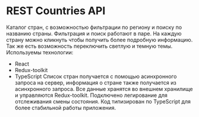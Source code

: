 # REST Countries API
Каталог стран, с возможностью фильтрации по региону и поиску по названию страны. Фильтрация и поиск работают в паре. На каждую страну можно кликнуть чтобы получить более подробную информацию. Так же есть возможность переключить светлую и темную темы. 
Используемы технологии:
- React
- Redux-toolkit
- TypeScript
Список стран получается с помощью асинхронного запроса на сервер, информация о стране также получается из асинхронного запроса. Все данные хранятся во внешнем хранилище и управляются Redux-toolkit. Подключено легирование для отслеживания смены состояния.
Код типизирован по TypeScript для более стабильной работы приложения.
